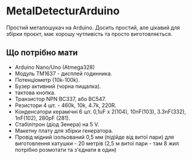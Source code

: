 # MetalDetecturArduino
Простий металошукач на Arduino. Досить простий, але цікавий для збірки проєкт, має хорошу чутливість та просто виготовляється.
## Що потрібно мати

 - Arduino Nano/Uno (Atmega328)
 - Модуль TM1637 - дисплей годинника.
 - Потенціометр (10k-100k).
 - Бузер активний (чорна пищалка).
 - тактова кнопка.
 - Транзистор NPN BC337, або BC547.
 - Резистори 4 шт. - 460k, 10k, 4.7k, 220R.
 - Конденсатори керамічні 6 шт. 0,1uF x 2(104), 10nF(103), 3.3nF(332), 1nF(102), 280pF (281).
 - Стабілітрон (діод Зенера) на 5 V.
 - Макетну плату для збірки генератора.
 - Провід мідний ізольований 0,5 мм (підійде від витої пари) для виготовлення катушки - 20 метрів (2,5 м витої пари - там 8 жил потрібно розмотати та з'єднати в один)